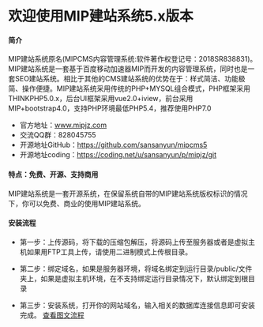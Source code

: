 # 欢迎使用MIP建站系统5.x版本
#### 简介
MIP建站系统原名(MIPCMS内容管理系统:软件著作权登记号：2018SR838831)。MIP建站系统是一套基于百度移动加速器MIP而开发的内容管理系统，同时也是一套SEO建站系统。相比于其他的CMS建站系统的优势在于：样式简洁、功能极简、操作便捷。MIP建站系统采用传统的PHP+MYSQL组合模式，PHP框架采用THINKPHP5.0.x，后台UI框架采用vue2.0+iview，前台采用MIP+bootstrap4.0，支持PHP环境最低PHP5.4，推荐使用PHP7.0

* 官方地址：www.mipjz.com  
* 交流QQ群：828045755
* 开源地址GitHub：https://github.com/sansanyun/mipcms5
* 开源地址coding：https://coding.net/u/sansanyun/p/mipjz/git

#### 特点：免费、开源、支持商用
MIP建站系统是一套开源系统，在保留系统自带的MIP建站系统版权标识的情况下，你可以免费、商业的使用MIP建站系统。

#### 安装流程
* 第一步：上传源码，将下载的压缩包解压，将源码上传至服务器或者是虚拟主机如果用FTP工具上传，请使用二进制模式上传根目录。   

* 第二步：绑定域名，如果是服务器环境，将域名绑定到运行目录/public/文件夹上，如果是虚拟主机环境，在不支持绑定运行目录情况下，默认绑定到根目录  
* 第三步：安装系统，打开你的网站域名，输入相关的数据库连接信息即可安装完成。
[查看图文流程](http://www.mipjz.com/book/3/20.html)


